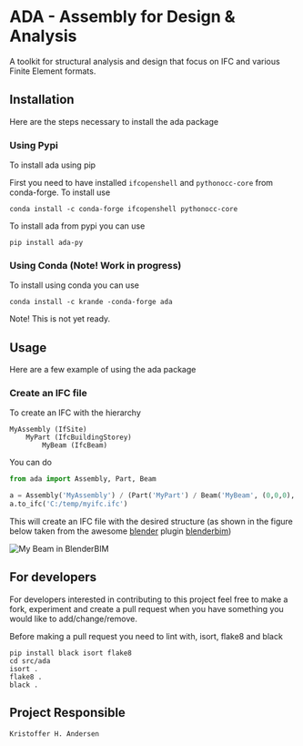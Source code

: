 # ADA - Assembly for Design & Analysis

A toolkit for structural analysis and design that focus on 
IFC and various Finite Element formats.


## Installation
Here are the steps necessary to install the ada package 

### Using Pypi
To install ada using pip

First you need to have installed `ifcopenshell` and `pythonocc-core` from conda-forge. 
To install use

`conda install -c conda-forge ifcopenshell pythonocc-core`

To install ada from pypi you can use

`pip install ada-py`


### Using Conda (Note! Work in progress)
To install using conda you can use

`conda install -c krande -conda-forge ada`

Note! This is not yet ready. 


## Usage
Here are a few example of using the ada package 

### Create an IFC file

To create an IFC with the hierarchy
    
    MyAssembly (IfSite)
        MyPart (IfcBuildingStorey)
            MyBeam (IfcBeam)

You can do

```python
from ada import Assembly, Part, Beam

a = Assembly('MyAssembly') / (Part('MyPart') / Beam('MyBeam', (0,0,0), (1,0,0), 'IPE300'))
a.to_ifc('C:/temp/myifc.ifc')
```

This will create an IFC file with the desired structure  (as shown in the figure below taken from the awesome 
[blender](https://blender.org) plugin [blenderbim](https://blenderbim.org/))

![My Beam in BlenderBIM](my_beam.png)


## For developers

For developers interested in contributing to this project feel free to make a fork, experiment and create a pull request
when you have something you would like to add/change/remove. 

Before making a pull request you need to lint with, isort, flake8 and black 

````
pip install black isort flake8
cd src/ada
isort .
flake8 .
black .
````


## Project Responsible ###

	Kristoffer H. Andersen